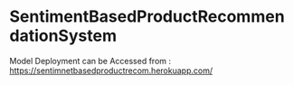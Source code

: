 # SentimentBasedProductRecommendationSystem

Model Deployment can be Accessed from : https://sentimnetbasedproductrecom.herokuapp.com/
